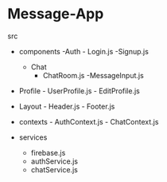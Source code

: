 # Message-App

src 
  - components
    -Auth
        - Login.js
        -Signup.js
    - Chat
        - ChatRoom.js
        -MessageInput.js
  - Profile
        - UserProfile.js
        - EditProfile.js
  - Layout
        - Header.js
        - Footer.js

- contexts
        - AuthContext.js
        - ChatContext.js

- services
    - firebase.js
    - authService.js
    - chatService.js